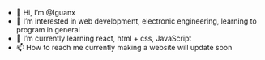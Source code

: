 - 👋 Hi, I’m @Iguanx
- 👀 I’m interested in web development, electronic engineering, learning to program in general
- 🌱 I’m currently learning react, html + css, JavaScript
- 📫 How to reach me currently making a website will update soon

<!---
Iguanx/Iguanx is a ✨ special ✨ repository because its `README.md` (this file) appears on your GitHub profile.
You can click the Preview link to take a look at your changes.
--->
